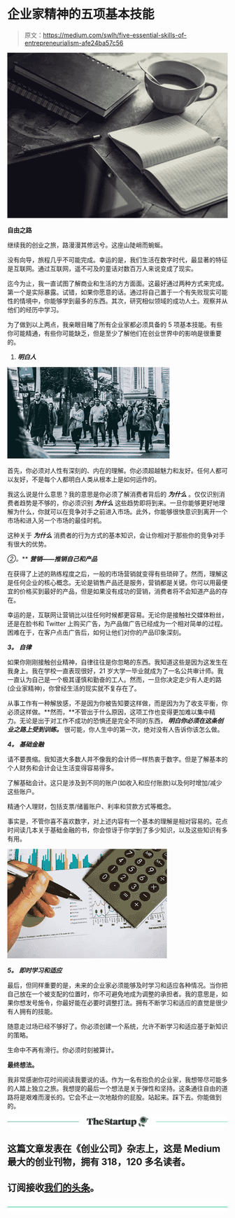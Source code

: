 # 企业家精神的五项基本技能

> 原文：<https://medium.com/swlh/five-essential-skills-of-entrepreneurialism-afe24ba57c56>

![](img/40289060db69262eaa135151e30361a5.png)

**自由之路**

继续我的创业之旅，路漫漫其修远兮。这座山陡峭而蜿蜒。

没有向导，旅程几乎不可能完成。幸运的是，我们生活在数字时代，最显著的特征是互联网。通过互联网，遥不可及的童话对数百万人来说变成了现实。

迄今为止，我一直试图了解商业和生活的方方面面。这最好通过两种方式来完成。第一个是实际暴露。试错，如果你愿意的话。通过将自己置于一个有失败现实可能性的情境中，你能够学到最多的东西。其次，研究相似领域的成功人士。观察并从他们的经历中学习。

为了做到以上两点，我亲眼目睹了所有企业家都必须具备的 5 项基本技能。有些你可能精通，有些你可能缺乏，但是至少了解他们在创业世界中的影响是很重要的。

1.  ***明白人***

![](img/3cb16215e93e012e0d8a03a23c2a933d.png)

首先，你必须对人性有深刻的、内在的理解。你必须超越魅力和友好。任何人都可以友好，不是每个人都明白人类从根本上是如何运作的。

我这么说是什么意思？我的意思是你必须了解消费者背后的 ***为什么*** 。仅仅识别消费者趋势是不够的，你必须识别 ***为什么*** 这些趋势即将到来。一旦你能够更好地理解为什么，你就可以在竞争对手之前进入市场。此外，你能够很快意识到离开一个市场和进入另一个市场的最佳时机。

这种关于 ***为什么*** 消费者的行为方式的基本知识，会让你相对于那些你的竞争对手有很大的优势。

**②*。*** ***营销——推销自己和产品***

在获得了上述的熟练程度之后，一般的市场营销就变得有些琐碎了。然而，理解这是任何企业的核心概念。无论是销售产品还是服务，营销都是关键。你可以用最便宜的价格买到最好的产品，但是如果没有成功的营销，消费者将不会知道产品的存在。

幸运的是，互联网让营销比以往任何时候都更容易。无论你是接触社交媒体粉丝，还是在脸书和 Twitter 上购买广告，为产品做广告已经成为一个相对简单的过程。困难在于，在客户点击广告后，如何让他们对你的产品印象深刻。

***3。*** ***自律***

如果你刚刚接触创业精神，自律往往是你忽略的东西。我知道这些是因为这发生在我身上。我在学校一直表现很好，21 岁大学一毕业就成为了一名公共审计师。我一直认为自己是一个极其谨慎和勤奋的工人。然而，一旦你决定走少有人走的路(企业家精神)，你曾经生活的现实就不复存在了。

从事工作有一种解放感，不是因为你被告知要这样做，而是因为为了收支平衡，你必须这样做。**然而，**不管出于什么原因，这项工作也变得更加难以集中精力。无论是出于对工作不成功的恐惧还是完全不同的东西， ***明白你必须在这条创业之路上受到训练。*** 很可能，你人生中的第一次，绝对没有人告诉你该怎么做。

***4。*** ***基础金融***

请不要畏缩。我知道大多数人并不像我的会计师一样热衷于数字。但是了解基本的个人财务和会计会让生活变得容易得多。

了解基础会计。这只是涉及到不同的账户(如收入和应付账款)以及何时增加/减少这些账户。

精通个人理财，包括支票/储蓄账户、利率和贷款方式等概念。

事实是，不管你喜不喜欢数字，对上述内容有一个基本的理解是相对容易的。花点时间读几本关于基础金融的书，你会惊讶于你学到了多少知识，以及这些知识有多有用。

![](img/766d0579f5fc40cdd92cbf9f4038581e.png)

***5。*** ***即时学习和适应***

最后，但同样重要的是，未来的企业家必须能够及时学习和适应各种情况。当你把自己放在一个被支配的位置时，你不可避免地成为调整的承担者。我的意思是，如果你想发号施令，你最好能在必要时调整打法。拥有不断学习和适应的直觉是很少有人拥有的技能。

随意走过场已经不够好了。你必须创建一个系统，允许不断学习和适应基于新知识的策略。

生命中不再有滑行。你必须时刻被算计。

**最终想法。**

我非常感谢你花时间阅读我要说的话。作为一名有抱负的企业家，我想带尽可能多的人踏上独立之旅。我想提的最后一个想法是关于弹性和坚持。这条通往自由的道路将是艰难而漫长的。它会不止一次地敲你的屁股。站起来。踩下去。你能做到的。

[![](img/308a8d84fb9b2fab43d66c117fcc4bb4.png)](https://medium.com/swlh)

## 这篇文章发表在《创业公司》杂志上，这是 Medium 最大的创业刊物，拥有 318，120 多名读者。

## 订阅接收[我们的头条](http://growthsupply.com/the-startup-newsletter/)。

[![](img/b0164736ea17a63403e660de5dedf91a.png)](https://medium.com/swlh)